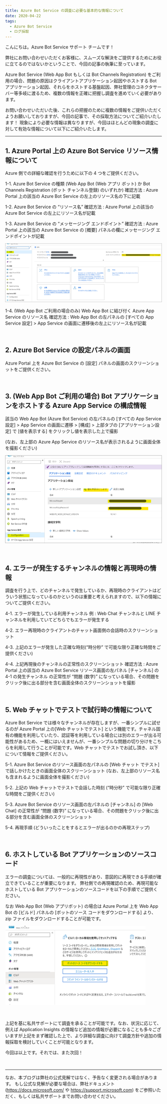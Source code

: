 ```yaml
---
title: Azure Bot Service の調査に必要な基本的な情報について
date: 2020-04-22
tags: 
  - Azure Bot Service
  - ログ採取
---
```


こんにちは。Azure Bot Service サポート チームです！  

弊社にお問い合わせいただくお客様に、スムーズな解決をご提供するためにお役に立てるのではないかということで、今回の記事の執筆に至っています。

Azure Bot Service (Web App Bot もしくは Bot Channels Registration) をご利用の場合、問題の原因はクライアントアプリケーション起因やホストする Bot アプリケーション起因、それらをホストする基盤起因、弊社管理のコネクタサーバー等多岐に渡るため、複数の情報を正確に把握し調査を進めていく必要があります。

お問い合わせいただいた後、これらの把握のために複数の情報をご提供いただくようお願いしておりますが、今回の記事で、その採取方法についてご紹介いたします！
現象により必要な情報は異なりますが、今回はほとんどの現象の調査に対して有効な情報について以下にご紹介いたします。


---

## 1. Azure Portal 上の Azure Bot Service リソース情報について

Azure 側での詳細な確認を行うために以下の 4 つをご提供ください。

1-1. Azure Bot Service の種類 (Web App Bot (Web アプリ ボット) か Bot Channels Registration (ボット チャンネル登録) のいずれか)
確認方法 : Azure Portal 上の該当の Azure Bot Service の左上のリソース名の下に記載

1-2. Azure Bot Service の “リソース名”
確認方法 : Azure Portal 上の該当の Azure Bot Service の左上にリソース名が記載

1-3. Azure Bot Service の  “メッセージング エンドポイント”
確認方法 : Azure Portal 上の該当の Azure Bot Service の [概要] パネルの欄にメッセージング エンドポイントが記載

![build](/articles/azure-bot-service/bot-log-collection/endpoint.png)

1-4. (Web App Bot ご利用の場合のみ) Web App Bot  に結び付く Azure App Service のリソース名
確認方法 : Web App Bot の左パネルの [すべての App Service 設定] > App Service の画面に遷移後の左上にリソース名が記載


<br />


## 2. Azure Bot Service の設定パネルの画面

Azure Portal 上を Azure Bot Service の [設定] パネルの画面のスクリーンショットをご提供ください。

<br />


## 3. (Web App Bot ご利用の場合)  Bot アプリケーションをホストする Azure App Service の構成情報

該当の Web App Bot (Azure Bot Service) の左パネルの [すべての App Service 設定] > App Service の画面に遷移 > [構成] > 上部タブの [アプリケーション設定] で [値を表示する] をクリックし値を表示した上で撮影

(なお、左上部の Azure App Service のリソース名が表示されるように画面全体を撮影ください)


![build](/articles/azure-bot-service/bot-log-collection/config.png)

<br />


## 4. エラーが発生するチャンネルの情報と再現時の情報

調査を行う上で、どのチャンネルで発生しているか、再現時のクライアントはどういう状態になっているのかというのは重要と考えられますので、以下の情報についてご提供ください。

4-1. エラーが発生している利用チャンネル
例 : Web Chat チャンネルと LINE チャンネルを利用していてどちらでもエラーが発生する

4-2. エラー再現時のクライアントのチャット画面側の会話時のスクリーンショット

4-3. 上記のエラーが発生した正確な時刻(“時分秒” で可能な限り正確な時間をご提供ください)

4-4. 上記再現後のチャンネルの正常性のスクリーンショット
確認方法 : Azure Portal 上の該当の Azure Bot Service リソース画面の左パネル [チャンネル] の 4-1 の発生チャンネル の正常性が “問題 (数字)” になっている場合、その問題をクリック後に出る部分を含む画面全体のスクリーンショットを撮影


<br />


## 5.	Web チャットでテストで試行時の情報について

Azure Bot Service では様々なチャンネルが存在しますが、一番シンプルに試せるのが Azure Portal 上の[Web チャットでテスト] という機能です。チャネル固有の機能を利用していたり、認証等を利用している場合には別のエラーが出る可能性があるため、一概にはいえませんが、一番シンプルな問題の切り分けをこちらを利用して行うことが可能です。Web チャットでテストでお試し頂き、以下について情報をご提供ください。

5-1. Azure Bot Service のリソース画面の左パネルの [Web チャット でテスト] で話しかけたときの画面全体のスクリーンショット (なお、左上部のリソース名も含まれるように画面全体を撮影ください)

5-2. 上記の Web チャットでテストで会話した時刻 (“時分秒” で可能な限り正確な時間をご提供ください)

5-3. Azure Bot Service のリソース画面の左パネルの [チャンネル] の [Web Chat] の正常性が “問題 (数字)” になっている場合、その問題をクリック後に出る部分を含む画面全体のスクリーンショット

5-4. 再現手順 (どういったことをするとエラーが出るのかの再現ステップ)


<br />


## 6. ホストしている Bot アプリケーションのソースコード

エラーの調査については、一般的に再現性があり、意図的に再現できる手順が確立できていることが重要になります。
弊社側での再現確認のため、再現可能なホストしている Bot アプリケーションのソースコードを以下の手順でご提供ください。

なお Web App Bot (Web アプリボット) の場合は Azure Portal 上を Web App Bot の
[ビルド] パネルの [ボットのソース コードをダウンロードする] より、zip ファイルをダウンロードすることが可能です。


![build](/articles/azure-bot-service/bot-log-collection/build.png)


<br />

上記を基に私共サポートにて調査を承ることが可能です。なお、状況に応じて、例えば Application Insights の情報など追加の情報が必要になることも多々ございますが上記をまず確認した上で、より詳細な調査に向けて調査方針や追加の情報採取を検討していくことが可能となります。

今回は以上です。それでは、また次回！

<br />

---
なお、本ブログは弊社の公式見解ではなく、予告なく変更される場合があります。
もし公式な見解が必要な場合は、弊社ドキュメント (https://docs.microsoft.com/ や https://support.microsoft.com) をご参照いただく、もしくは私共サポートまでお問い合わせください。
